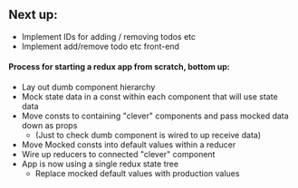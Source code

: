 ## Next up:
* Implement IDs for adding / removing todos etc
* Implement add/remove todo etc front-end





#### Process for starting a redux app from scratch, bottom up:

* Lay out dumb component hierarchy
* Mock state data in a const within each component that will use state data
* Move consts to containing "clever" components and pass mocked data down as props
  * (Just to check dumb component is wired to up receive data)
* Move Mocked consts into default values within a reducer
* Wire up reducers to connected "clever" component
* App is now using a single redux state tree
  * Replace mocked default values with production values
